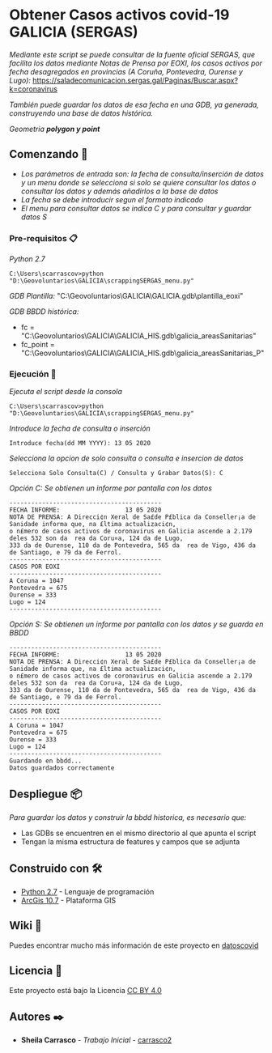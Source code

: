 # Obtener Casos activos covid-19 GALICIA (SERGAS)

_Mediante este script se puede consultar de la fuente oficial SERGAS, que facilita los datos mediante Notas de Prensa por EOXI, 
los casos activos por fecha desagregados en provincias (A Coruña, Pontevedra, Ourense y Lugo):_ 
https://saladecomunicacion.sergas.gal/Paginas/Buscar.aspx?k=coronavirus

_También puede guardar los datos de esa fecha en una GDB, ya generada, construyendo una base de datos histórica._

_Geometria **polygon y point**_

## Comenzando 🚀

* _Los parámetros de entrada son: la fecha de consulta/inserción de datos y un menu donde se selecciona si solo se quiere
consultar los datos o consultar los datos y además añadirlos a la base de datos_
* _La fecha se debe introducir segun el formato indicado_
* _El menu para consultar datos se indica C y para consultar y guardar datos S_ 

### Pre-requisitos 📋

_Python 2.7_

```
C:\Users\scarrascov>python "D:\Geovoluntarios\GALICIA\scrappingSERGAS_menu.py"
```
_GDB Plantilla:_ "C:\Geovoluntarios\GALICIA\GALICIA.gdb\plantilla_eoxi"

_GDB BBDD histórica:_ 
* fc = "C:\Geovoluntarios\GALICIA\GALICIA_HIS.gdb\galicia_areasSanitarias"
* fc_point = "C:\Geovoluntarios\GALICIA\GALICIA_HIS.gdb\galicia_areasSanitarias_P"
                     

### Ejecución 🔧

_Ejecuta el script desde la consola_

```
C:\Users\scarrascov>python "D:\Geovoluntarios\GALICIA\scrappingSERGAS_menu.py"
```

_Introduce la fecha de consulta o inserción_

```
Introduce fecha(dd MM YYYY): 13 05 2020
```

_Selecciona la opcion de solo consulta o consulta e insercion de datos_

```
Selecciona Solo Consulta(C) / Consulta y Grabar Datos(S): C
```

_Opción C: Se obtienen un informe por pantalla con los datos_

```
------------------------------------------
FECHA INFORME:                  13 05 2020
NOTA DE PRENSA: A Direcci¢n Xeral de Sa£de P£blica da Conseller¡a de Sanidade informa que, na £ltima actualizaci¢n, 
o n£mero de casos activos de coronavirus en Galicia ascende a 2.179 deles 532 son da  rea da Coru¤a, 124 da de Lugo, 
333 da de Ourense, 110 da de Pontevedra, 565 da  rea de Vigo, 436 da de Santiago, e 79 da de Ferrol.
------------------------------------------
CASOS POR EOXI
------------------------------------------
A Coruna = 1047
Pontevedra = 675
Ourense = 333
Lugo = 124
------------------------------------------
```

_Opción S: Se obtienen un informe por pantalla con los datos y se guarda en BBDD_

```
------------------------------------------
FECHA INFORME:                  13 05 2020
NOTA DE PRENSA: A Direcci¢n Xeral de Sa£de P£blica da Conseller¡a de Sanidade informa que, na £ltima actualizaci¢n, 
o n£mero de casos activos de coronavirus en Galicia ascende a 2.179 deles 532 son da  rea da Coru¤a, 124 da de Lugo, 
333 da de Ourense, 110 da de Pontevedra, 565 da  rea de Vigo, 436 da de Santiago, e 79 da de Ferrol.
------------------------------------------
CASOS POR EOXI
------------------------------------------
A Coruna = 1047
Pontevedra = 675
Ourense = 333
Lugo = 124
------------------------------------------
Guardando en bbdd...
Datos guardados correctamente
```

## Despliegue 📦

_Para guardar los datos y construir la bbdd historica, es necesario que:_
* Las GDBs se encuentren en el mismo directorio al que apunta el script
* Tengan la misma estructura de features y campos que se adjunta

## Construido con 🛠️

* [Python 2.7](https://www.python.org/download/releases/2.7/) - Lenguaje de programación
* [ArcGis 10.7](https://desktop.arcgis.com/es/arcmap/latest/get-started/installation-guide/installing-on-your-computer.htm) - Plataforma GIS

## Wiki 📖

Puedes encontrar mucho más información de este proyecto en [datoscovid](https://www.datoscovid.es/)

## Licencia 📄

Este proyecto está bajo la Licencia [CC BY 4.0](https://creativecommons.org/licenses/by/4.0/)

## Autores ✒️

* **Sheila Carrasco** - *Trabajo Inicial* - [carrasco2](https://github.com/carrasco2)


